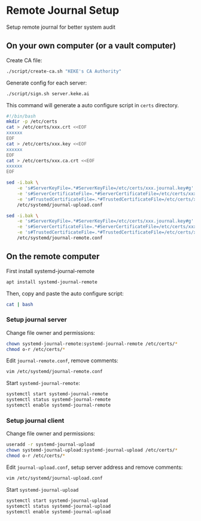 # Remote Journal Setup

Setup remote journal for better system audit

## On your own computer (or a vault computer)

Create CA file:

```bash
./script/create-ca.sh "KEKE's CA Authority"
```

Generate config for each server:

```bash
./script/sign.sh server.keke.ai
```

This command will generate a auto configure script in `certs` directory.

```bash
#!/bin/bash
mkdir -p /etc/certs
cat > /etc/certs/xxx.crt <<EOF
xxxxxx
EOF
cat > /etc/certs/xxx.key <<EOF
xxxxxx
EOF
cat > /etc/certs/xxx.ca.crt <<EOF
xxxxxx
EOF

sed -i.bak \
    -e 's#ServerKeyFile=.*#ServerKeyFile=/etc/certs/xxx.journal.key#g' \
    -e 's#ServerCertificateFile=.*#ServerCertificateFile=/etc/certs/xxx.journal.crt#g' \
    -e 's#TrustedCertificateFile=.*#TrustedCertificateFile=/etc/certs/xxx.ca.crt#g' \
    /etc/systemd/journal-upload.conf

sed -i.bak \
    -e 's#ServerKeyFile=.*#ServerKeyFile=/etc/certs/xxx.journal.key#g' \
    -e 's#ServerCertificateFile=.*#ServerCertificateFile=/etc/certs/xxx.journal.crt#g' \
    -e 's#TrustedCertificateFile=.*#TrustedCertificateFile=/etc/certs/xxx.ca.crt#g' \
    /etc/systemd/journal-remote.conf
```

## On the remote computer

First install systemd-journal-remote

```bash
apt install systemd-journal-remote
```

Then, copy and paste the auto configure script:

```bash
cat | bash
```

### Setup journal server

Change file owner and permissions:

```bash
chown systemd-journal-remote:systemd-journal-remote /etc/certs/*
chmod o-r /etc/certs/*
```

Edit `journal-remote.conf`, remove comments:

```bash
vim /etc/systemd/journal-remote.conf
```

Start `systemd-journal-remote`:

```bash
systemctl start systemd-journal-remote
systemctl status systemd-journal-remote
systemctl enable systemd-journal-remote
```

### Setup journal client

Change file owner and permissions:

```bash
useradd -r systemd-journal-upload
chown systemd-journal-upload:systemd-journal-upload /etc/certs/*
chmod o-r /etc/certs/*
```

Edit `journal-upload.conf`, setup server address and remove comments:

```bash
vim /etc/systemd/journal-upload.conf
```

Start `systemd-journal-upload`

```bash
systemctl start systemd-journal-upload
systemctl status systemd-journal-upload
systemctl enable systemd-journal-upload
```